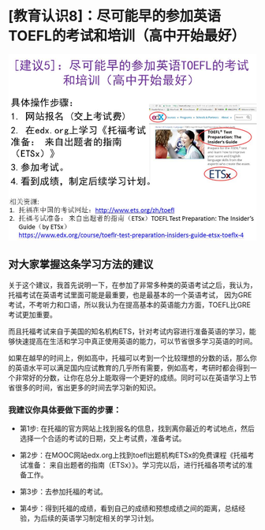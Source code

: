 # [教育认识8]：尽可能早的参加英语TOEFL的考试和培训（高中开始最好）

![](/images/章4-最大限度利用现有教育系统的资源/8.尽可能早的参加英语TOEFL的考试和培训（高中开始最好）/幻灯片14.JPG)

## 对大家掌握这条学习方法的建议

关于这个建议，我首先说明一下，在参加了非常多种类的英语考试之后，我认为，托福考试在英语考试里面可能是最重要，也是最基本的一个英语考试，
因为GRE考试，不考听力和口语，所以我认为在提高基本的英语能力方面，TOEFL比GRE考试更加重要。

而且托福考试来自于美国的知名机构ETS，针对考试内容进行准备英语的学习，能够快速提高在生活和学习中真正使用英语的能力，可以节省很多学习英语的时间。

如果在越早的时间上，例如高中，托福可以考到一个比较理想的分数的话，那么你的英语水平可以满足国内应试教育的几乎所有需要，例如高考，考研时都会得到一个非常好的分数，让你在总分上能取得一个更好的成绩。同时可以在英语学习上节省很多的时间，省出更多的时间去学习新的知识。

### 我建议你具体要做下面的步骤：

- 第1步: 在托福的官方网站上找到报名的信息，找到离你最近的考试地点，然后选择一个合适的考试的日期，交上考试费，准备考试。

- 第2步：在MOOC网站edx.org上找到toefl出题机构ETSx的免费课程《托福考试准备： 来自出题者的指南（ETSx）》。学习完以后，进行托福各项考试的准备工作。

- 第3步：去参加托福的考试。

- 第4步：得到托福的成绩，看到自己的成绩和预想成绩之间的距离，总结经验，为后续的英语学习制定相关的学习计划。
